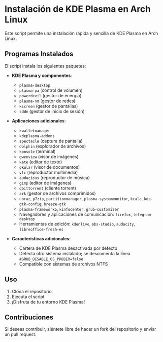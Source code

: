 # Instalación de KDE Plasma en Arch Linux

Este script permite una instalación rápida y sencilla de KDE Plasma en Arch Linux.

## Programas Instalados

El script instala los siguientes paquetes:

- **KDE Plasma y componentes**:
  - `plasma-desktop`
  - `plasma-pa` (control de volumen)
  - `powerdevil` (gestor de energía)
  - `plasma-nm` (gestor de redes)
  - `kscreen` (gestor de pantallas)
  - `sddm` (gestor de inicio de sesión)

- **Aplicaciones adicionales**:
  - `kwalletmanager`
  - `kdeplasma-addons`
  - `spectacle` (captura de pantalla)
  - `dolphin` (explorador de archivos)
  - `konsole` (terminal)
  - `gwenview` (visor de imágenes)
  - `kate` (editor de texto)
  - `okular` (visor de documentos)
  - `vlc` (reproductor multimedia)
  - `audacious` (reproductor de música)
  - `gimp` (editor de imágenes)
  - `qbittorrent` (cliente torrent)
  - `ark` (gestor de archivos comprimidos)
  - `unrar`, `p7zip`, `partitionmanager`, `plasma-systemmonitor`, `kcalc`, `kde-gtk-config`, `breeze-gtk`
  - `plasma-framework5`, `kinfocenter`, `grub-customizer`
  - Navegadores y aplicaciones de comunicación: `firefox`, `telegram-desktop`
  - Herramientas de edición: `kdenlive`, `obs-studio`, `audacity`, `libreoffice-fresh-es`

- **Características adicionales**:
  - Cartera de KDE Plasma desactivada por defecto
  - Detecta otro sistema instalado; se descomenta la línea `#GRUB_DISABLE_OS_PROBER=false`
  - Compatible con sistemas de archivos NTFS

## Uso

1. Clona el repositorio.
2. Ejecuta el script
3. ¡Disfruta de tu entorno KDE Plasma!

## Contribuciones

Si deseas contribuir, siéntete libre de hacer un fork del repositorio y enviar un pull request.



